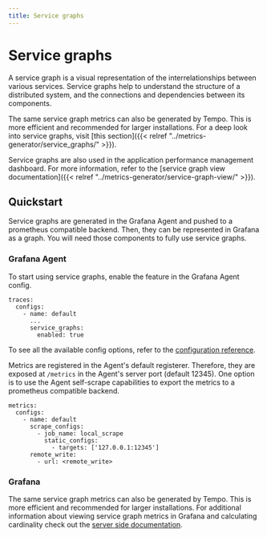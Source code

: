 ```yaml
---
title: Service graphs
---
```


# Service graphs

A service graph is a visual representation of the interrelationships between various services.
Service graphs help to understand the structure of a distributed system,
and the connections and dependencies between its components.

The same service graph metrics can also be generated by Tempo.
This is more efficient and recommended for larger installations.
For a deep look into service graphs, visit [this section]({{< relref "../metrics-generator/service_graphs/" >}}).

Service graphs are also used in the application performance management dashboard.
For more information, refer to the [service graph view documentation]({{< relref "../metrics-generator/service-graph-view/" >}}).

## Quickstart

Service graphs are generated in the Grafana Agent and pushed to a prometheus compatible backend.
Then, they can be represented in Grafana as a graph.
You will need those components to fully use service graphs.

### Grafana Agent

To start using service graphs, enable the feature in the Grafana Agent config.

```
traces:
  configs:
    - name: default
      ...
      service_graphs:
        enabled: true
```

To see all the available config options, refer to the [configuration reference](https://grafana.com/docs/agent/latest/configuration/traces-config/).

Metrics are registered in the Agent's default registerer.
Therefore, they are exposed at `/metrics` in the Agent's server port (default 12345).
One option is to use the Agent self-scrape capabilities to export the metrics to a prometheus compatible backend.

```
metrics:
  configs:
    - name: default
      scrape_configs:
        - job_name: local_scrape
          static_configs:
            - targets: ['127.0.0.1:12345']
      remote_write:
        - url: <remote_write>
```

### Grafana

The same service graph metrics can also be generated by Tempo.
This is more efficient and recommended for larger installations.
For additional information about viewing service graph metrics in Grafana and calculating cardinality check out the [server side documentation](../../metrics-generator/service_graphs#grafana).

